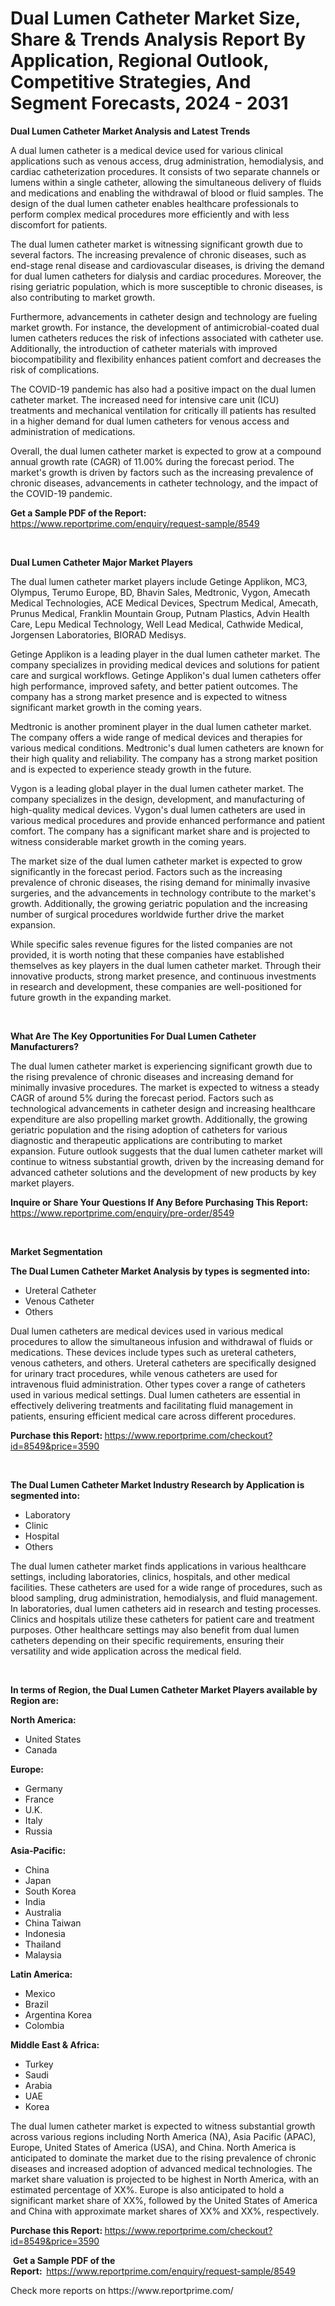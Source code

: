 <p><h1>Dual Lumen Catheter Market Size, Share & Trends Analysis Report By Application, Regional Outlook, Competitive Strategies, And Segment Forecasts, 2024 - 2031</h1></p><p><strong>Dual Lumen Catheter Market Analysis and Latest Trends</strong></p>
<p><p>A dual lumen catheter is a medical device used for various clinical applications such as venous access, drug administration, hemodialysis, and cardiac catheterization procedures. It consists of two separate channels or lumens within a single catheter, allowing the simultaneous delivery of fluids and medications and enabling the withdrawal of blood or fluid samples. The design of the dual lumen catheter enables healthcare professionals to perform complex medical procedures more efficiently and with less discomfort for patients.</p><p>The dual lumen catheter market is witnessing significant growth due to several factors. The increasing prevalence of chronic diseases, such as end-stage renal disease and cardiovascular diseases, is driving the demand for dual lumen catheters for dialysis and cardiac procedures. Moreover, the rising geriatric population, which is more susceptible to chronic diseases, is also contributing to market growth.</p><p>Furthermore, advancements in catheter design and technology are fueling market growth. For instance, the development of antimicrobial-coated dual lumen catheters reduces the risk of infections associated with catheter use. Additionally, the introduction of catheter materials with improved biocompatibility and flexibility enhances patient comfort and decreases the risk of complications.</p><p>The COVID-19 pandemic has also had a positive impact on the dual lumen catheter market. The increased need for intensive care unit (ICU) treatments and mechanical ventilation for critically ill patients has resulted in a higher demand for dual lumen catheters for venous access and administration of medications.</p><p>Overall, the dual lumen catheter market is expected to grow at a compound annual growth rate (CAGR) of 11.00% during the forecast period. The market's growth is driven by factors such as the increasing prevalence of chronic diseases, advancements in catheter technology, and the impact of the COVID-19 pandemic.</p></p>
<p><strong>Get a Sample PDF of the Report:&nbsp;</strong> <a href="https://www.reportprime.com/enquiry/request-sample/8549">https://www.reportprime.com/enquiry/request-sample/8549</a></p>
<p>&nbsp;</p>
<p><strong>Dual Lumen Catheter Major Market Players</strong></p>
<p><p>The dual lumen catheter market players include Getinge Applikon, MC3, Olympus, Terumo Europe, BD, Bhavin Sales, Medtronic, Vygon, Amecath Medical Technologies, ACE Medical Devices, Spectrum Medical, Amecath, Prunus Medical, Franklin Mountain Group, Putnam Plastics, Advin Health Care, Lepu Medical Technology, Well Lead Medical, Cathwide Medical, Jorgensen Laboratories, BIORAD Medisys.</p><p>Getinge Applikon is a leading player in the dual lumen catheter market. The company specializes in providing medical devices and solutions for patient care and surgical workflows. Getinge Applikon's dual lumen catheters offer high performance, improved safety, and better patient outcomes. The company has a strong market presence and is expected to witness significant market growth in the coming years.</p><p>Medtronic is another prominent player in the dual lumen catheter market. The company offers a wide range of medical devices and therapies for various medical conditions. Medtronic's dual lumen catheters are known for their high quality and reliability. The company has a strong market position and is expected to experience steady growth in the future.</p><p>Vygon is a leading global player in the dual lumen catheter market. The company specializes in the design, development, and manufacturing of high-quality medical devices. Vygon's dual lumen catheters are used in various medical procedures and provide enhanced performance and patient comfort. The company has a significant market share and is projected to witness considerable market growth in the coming years.</p><p>The market size of the dual lumen catheter market is expected to grow significantly in the forecast period. Factors such as the increasing prevalence of chronic diseases, the rising demand for minimally invasive surgeries, and the advancements in technology contribute to the market's growth. Additionally, the growing geriatric population and the increasing number of surgical procedures worldwide further drive the market expansion.</p><p>While specific sales revenue figures for the listed companies are not provided, it is worth noting that these companies have established themselves as key players in the dual lumen catheter market. Through their innovative products, strong market presence, and continuous investments in research and development, these companies are well-positioned for future growth in the expanding market.</p></p>
<p>&nbsp;</p>
<p><strong>What Are The Key Opportunities For Dual Lumen Catheter Manufacturers?</strong></p>
<p><p>The dual lumen catheter market is experiencing significant growth due to the rising prevalence of chronic diseases and increasing demand for minimally invasive procedures. The market is expected to witness a steady CAGR of around 5% during the forecast period. Factors such as technological advancements in catheter design and increasing healthcare expenditure are also propelling market growth. Additionally, the growing geriatric population and the rising adoption of catheters for various diagnostic and therapeutic applications are contributing to market expansion. Future outlook suggests that the dual lumen catheter market will continue to witness substantial growth, driven by the increasing demand for advanced catheter solutions and the development of new products by key market players.</p></p>
<p><strong>Inquire or Share Your Questions If Any Before Purchasing This Report:</strong> <a href="https://www.reportprime.com/enquiry/pre-order/8549">https://www.reportprime.com/enquiry/pre-order/8549</a></p>
<p>&nbsp;</p>
<p><strong>Market Segmentation</strong></p>
<p><strong>The Dual Lumen Catheter Market Analysis by types is segmented into:</strong></p>
<p><ul><li>Ureteral Catheter</li><li>Venous Catheter</li><li>Others</li></ul></p>
<p><p>Dual lumen catheters are medical devices used in various medical procedures to allow the simultaneous infusion and withdrawal of fluids or medications. These devices include types such as ureteral catheters, venous catheters, and others. Ureteral catheters are specifically designed for urinary tract procedures, while venous catheters are used for intravenous fluid administration. Other types cover a range of catheters used in various medical settings. Dual lumen catheters are essential in effectively delivering treatments and facilitating fluid management in patients, ensuring efficient medical care across different procedures.</p></p>
<p><strong>Purchase this Report:&nbsp;</strong><a href="https://www.reportprime.com/checkout?id=8549&price=3590">https://www.reportprime.com/checkout?id=8549&price=3590</a></p>
<p>&nbsp;</p>
<p><strong>The Dual Lumen Catheter Market Industry Research by Application is segmented into:</strong></p>
<p><ul><li>Laboratory</li><li>Clinic</li><li>Hospital</li><li>Others</li></ul></p>
<p><p>The dual lumen catheter market finds applications in various healthcare settings, including laboratories, clinics, hospitals, and other medical facilities. These catheters are used for a wide range of procedures, such as blood sampling, drug administration, hemodialysis, and fluid management. In laboratories, dual lumen catheters aid in research and testing processes. Clinics and hospitals utilize these catheters for patient care and treatment purposes. Other healthcare settings may also benefit from dual lumen catheters depending on their specific requirements, ensuring their versatility and wide application across the medical field.</p></p>
<p>&nbsp;</p>
<p><strong>In terms of Region, the Dual Lumen Catheter Market Players available by Region are:</strong></p>
<p>
    <p> <strong> North America: </strong>
        <ul>
            <li>United States</li>
            <li>Canada</li>
        </ul>
        </p> 
    <p> <strong> Europe: </strong>
        <ul>
            <li>Germany</li>
            <li>France</li>
            <li>U.K.</li>
            <li>Italy</li>
            <li>Russia</li>
        </ul>
        </p> 
    <p> <strong> Asia-Pacific: </strong>
        <ul>
            <li>China</li>
            <li>Japan</li>
            <li>South Korea</li>
            <li>India</li>
            <li>Australia</li>
            <li>China Taiwan</li>
            <li>Indonesia</li>
            <li>Thailand</li>
            <li>Malaysia</li>
        </ul>
        </p> 
    <p> <strong> Latin America: </strong>
        <ul>
            <li>Mexico</li>
            <li>Brazil</li>
            <li>Argentina Korea</li>
            <li>Colombia</li>
        </ul>
        </p> 
    <p> <strong> Middle East & Africa: </strong>
        <ul>
            <li>Turkey</li>
            <li>Saudi</li>
            <li>Arabia</li>
            <li>UAE</li>
            <li>Korea</li>
        </ul>
    </p>
    </p>
<p><p>The dual lumen catheter market is expected to witness substantial growth across various regions including North America (NA), Asia Pacific (APAC), Europe, United States of America (USA), and China. North America is anticipated to dominate the market due to the rising prevalence of chronic diseases and increased adoption of advanced medical technologies. The market share valuation is projected to be highest in North America, with an estimated percentage of XX%. Europe is also anticipated to hold a significant market share of XX%, followed by the United States of America and China with approximate market shares of XX% and XX%, respectively.</p></p>
<p><strong>Purchase this Report: </strong><a href="https://www.reportprime.com/checkout?id=8549&price=3590">https://www.reportprime.com/checkout?id=8549&price=3590</a></p>
<p>&nbsp;<strong>Get a Sample PDF of the Report:&nbsp;&nbsp;</strong><a href="https://www.reportprime.com/enquiry/request-sample/8549">https://www.reportprime.com/enquiry/request-sample/8549</a></p>
<p><strong></strong></p>
<p>Check more reports on https://www.reportprime.com/</p>